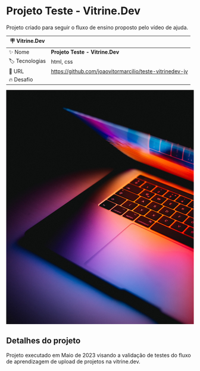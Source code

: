 # Projeto Teste - Vitrine.Dev

Projeto criado para seguir o fluxo de ensino proposto pelo vídeo de ajuda.

| :placard: Vitrine.Dev |     |
| -------------  | --- |
| :sparkles: Nome        | **Projeto Teste - Vitrine.Dev**
| :label: Tecnologias | html, css
| :rocket: URL         | https://github.com/joaovitormarcilio/teste-vitrinedev-jv
| :fire: Desafio     | 

<!-- Inserir imagem com a #vitrinedev ao final do link -->
![](https://raw.githubusercontent.com/joaovitormarcilio/teste-vitrinedev-jv/main/andras-vas-Bd7gNnWJBkU-unsplash.jpg#vitrinedev)

## Detalhes do projeto

Projeto executado em Maio de 2023 visando a validação de testes do fluxo de aprendizagem de upload de projetos na vitrine.dev.
